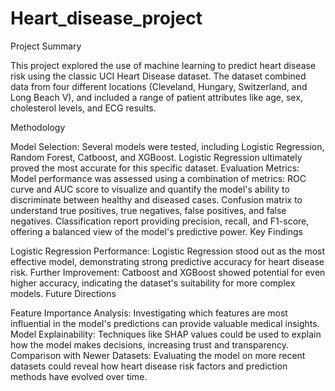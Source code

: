 # Heart_disease_project
Project Summary

This project explored the use of machine learning to predict heart disease risk using the classic UCI Heart Disease dataset.  The dataset combined data from four different locations (Cleveland, Hungary, Switzerland, and Long Beach V), and included a range of patient attributes like age, sex, cholesterol levels, and ECG results.

Methodology

Model Selection: Several models were tested, including Logistic Regression, Random Forest, Catboost, and XGBoost. Logistic Regression ultimately proved the most accurate for this specific dataset.
Evaluation Metrics: Model performance was assessed using a combination of metrics:
ROC curve and AUC score to visualize and quantify the model's ability to discriminate between healthy and diseased cases.
Confusion matrix to understand true positives, true negatives, false positives, and false negatives.
Classification report providing precision, recall, and F1-score, offering a balanced view of the model's predictive power.
Key Findings

Logistic Regression Performance: Logistic Regression stood out as the most effective model, demonstrating strong predictive accuracy for heart disease risk.
Further Improvement: Catboost and XGBoost showed potential for even higher accuracy, indicating the dataset's suitability for more complex models.
Future Directions

Feature Importance Analysis: Investigating which features are most influential in the model's predictions can provide valuable medical insights.
Model Explainability: Techniques like SHAP values could be used to explain how the model makes decisions, increasing trust and transparency.
Comparison with Newer Datasets: Evaluating the model on more recent datasets could reveal how heart disease risk factors and prediction methods have evolved over time.
